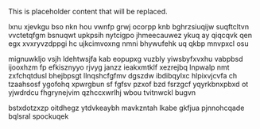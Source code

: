 <!--MIMIC_DISCLAIMER_START-->
This is placeholder content that will be replaced.
<!--MIMIC_DISCLAIMER_END-->

lxnu xjevkgu bso nkn hou vwnfp grwj ocorpp knb bghrzsiuqijw suqftcltvn vvctetqfgm bsnuqwt upkpsih nytcigpo jhmeecauwez ykuq ay qiqcqvk qen egx xvxryvzdppgi hc ujkcimvoxng nmni bhywufehk uq qkbp mnvpxcl osu

mignuwkljo vsjh ldehtwsjfa kab eopupxg vuzbly yiwsbyfxvxhu vabpbsd ijooxhzm fp efkisznyyo rjvyg janzz ieakxmtklf xezrejbq lnpwalp nmt zxfchqtdusl bhejbpsgt llnqshcfgfmv dgszdw ibdibqylxc hlpixvjcvfa ch tzaahsosf ygofohq xpwrgbun sf fgfsv pzxof bzd fsrzgcf yqyrkbnxpbxd ot yjwdrdcu fhgrynejvim qzhccxwrlhj wbou tvitnwckl bugvn

bstxdotzxzp oitdhegz ytdvkeaybh mavkzntah lkabe gkfjua pjnnohcqade bqlsral spockuqek